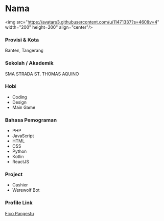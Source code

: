 # Nama

<img src="https://avatars3.githubusercontent.com/u/11471337?s=460&v=4" width="200" height=200" align="center"/>
### Provisi & Kota

Banten, Tangerang

### Sekolah / Akademik

SMA STRADA ST. THOMAS AQUINO

### Hobi

- Coding
- Design
- Main Game

### Bahasa Pemograman 

- PHP
- JavaScript
- HTML
- CSS
- Python
- Kotlin
- ReactJS

### Project

- Cashier
- Werewolf Bot


### Profile Link

[Fico Pangestu](https://github.com/ficopang)
